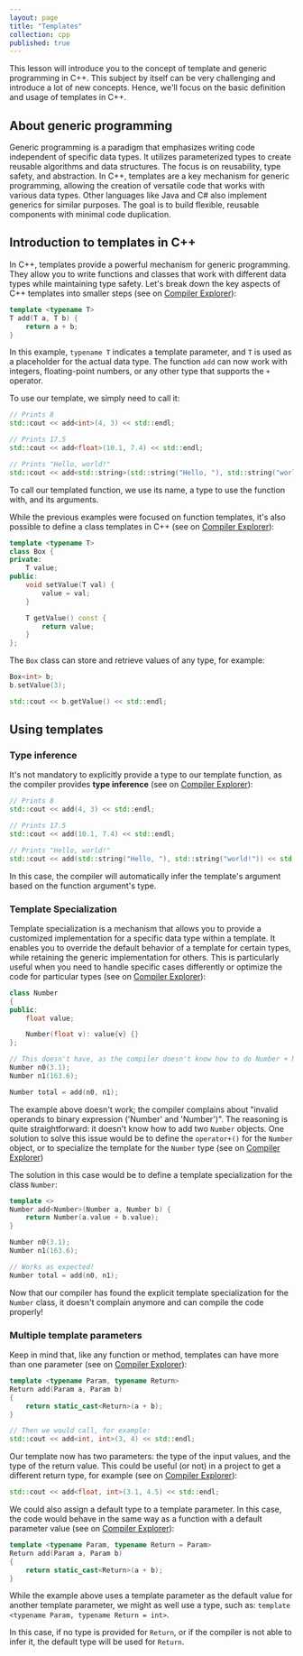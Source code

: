 ```yaml
---
layout: page
title: "Templates"
collection: cpp
published: true
---
```


This lesson will introduce you to the concept of template and generic programming in C++. This subject by itself can be very challenging and introduce a lot of new concepts. Hence, we'll focus on the basic definition and usage of templates in C++.

## About generic programming

Generic programming is a paradigm that emphasizes writing code independent of specific data types. It utilizes parameterized types to create reusable algorithms and data structures. The focus is on reusability, type safety, and abstraction. In C++, templates are a key mechanism for generic programming, allowing the creation of versatile code that works with various data types. Other languages like Java and C# also implement generics for similar purposes. The goal is to build flexible, reusable components with minimal code duplication.

## Introduction to templates in C++

In C++, templates provide a powerful mechanism for generic programming. They allow you to write functions and classes that work with different data types while maintaining type safety. Let's break down the key aspects of C++ templates into smaller steps (see on [Compiler Explorer][ce_template_intro]):

```cpp
template <typename T>
T add(T a, T b) {
    return a + b;
}
```

In this example, `typename T` indicates a template parameter, and `T` is used as a placeholder for the actual data type. The function `add` can now work with integers, floating-point numbers, or any other type that supports the `+` operator.

To use our template, we simply need to call it:
```cpp
// Prints 8
std::cout << add<int>(4, 3) << std::endl;

// Prints 17.5
std::cout << add<float>(10.1, 7.4) << std::endl;

// Prints "Hello, world!"
std::cout << add<std::string>(std::string("Hello, "), std::string("world!")) << std::endl;
```

To call our templated function, we use its name, a type to use the function with, and its arguments.

While the previous examples were focused on function templates, it's also possible to define a class templates in C++ (see on [Compiler Explorer][ce_class_template]):

```cpp
template <typename T>
class Box {
private:
    T value;
public:
    void setValue(T val) {
        value = val;
    }

    T getValue() const {
        return value;
    }
};
```

The `Box` class can store and retrieve values of any type, for example:

```cpp
Box<int> b;
b.setValue(3);

std::cout << b.getValue() << std::endl;
```

## Using templates

### Type inference

It's not mandatory to explicitly provide a type to our template function, as the compiler provides **type inference** (see on [Compiler Explorer][ce_type_inference]):

```cpp
// Prints 8
std::cout << add(4, 3) << std::endl;

// Prints 17.5
std::cout << add(10.1, 7.4) << std::endl;

// Prints "Hello, world!"
std::cout << add(std::string("Hello, "), std::string("world!")) << std::endl;
```

In this case, the compiler will automatically infer the template's argument based on the function argument's type.

### Template Specialization

Template specialization is a mechanism that allows you to provide a customized implementation for a specific data type within a template. It enables you to override the default behavior of a template for certain types, while retaining the generic implementation for others. This is particularly useful when you need to handle specific cases differently or optimize the code for particular types (see on [Compiler Explorer][ce_template_before_spe]):

```cpp
class Number
{
public:
    float value;

    Number(float v): value{v} {}
};

// This doesn't have, as the compiler doesn't know how to do Number + Number
Number n0(3.1);
Number n1(163.6);

Number total = add(n0, n1);
```

The example above doesn't work; the compiler complains about "invalid operands to binary expression ('Number' and 'Number')". The reasoning is quite straightforward: it doesn't know how to add two `Number` objects. One solution to solve this issue would be to define the `operator+()` for the `Number` object, or to specialize the template for the `Number` type (see on [Compiler Explorer][ce_template_after_spe])

The solution in this case would be to define a template specialization for the class `Number`:

```cpp
template <>
Number add<Number>(Number a, Number b) {
    return Number(a.value + b.value);
}

Number n0(3.1);
Number n1(163.6);

// Works as expected!
Number total = add(n0, n1);
```

Now that our compiler has found the explicit template specialization for the `Number` class, it doesn't complain anymore and can compile the code properly!

### Multiple template parameters

Keep in mind that, like any function or method, templates can have more than one parameter (see on [Compiler Explorer][ce_template_multi_param]):

```cpp
template <typename Param, typename Return>
Return add(Param a, Param b)
{
    return static_cast<Return>(a + b);
}

// Then we would call, for example:
std::cout << add<int, int>(3, 4) << std::endl;
```

Our template now has two parameters: the type of the input values, and the type of the return value. This could be useful (or not) in a project to get a different return type, for example (see on [Compiler Explorer][ce_diff_ret]):

```cpp
std::cout << add<float, int>(3.1, 4.5) << std::endl;
```

We could also assign a default type to a template parameter. In this case, the code would behave in the same way as a function with a default parameter value (see on [Compiler Explorer][ce_template_default]):

```cpp
template <typename Param, typename Return = Param>
Return add(Param a, Param b)
{
    return static_cast<Return>(a + b);
}
```

While the example above uses a template parameter as the default value for another template parameter, we might as well use a type, such as: `template <typename Param, typename Return = int>`.

In this case, if no type is provided for `Return`, or if the compiler is not able to infer it, the default type will be used for `Return`.


[ce_template_intro]: https://godbolt.org/#g:!((g:!((g:!((h:codeEditor,i:(filename:'1',fontScale:14,fontUsePx:'0',j:1,lang:c%2B%2B,selection:(endColumn:27,endLineNumber:14,positionColumn:27,positionLineNumber:14,selectionStartColumn:27,selectionStartLineNumber:14,startColumn:27,startLineNumber:14),source:'%23include+%3Ciostream%3E%0A%0Atemplate+%3Ctypename+T%3E%0AT+add(T+a,+T+b)+%7B%0A++++return+a+%2B+b%3B%0A%7D%0A%0Aint+main()%0A%7B%0A++++//+Prints+8%0A++++std::cout+%3C%3C+add%3Cint%3E(4,+3)+%3C%3C+std::endl%3B%0A%0A++++//+Prints+17.5%0A++++std::cout+%3C%3C+add%3Cfloat%3E(10.1,+7.4)+%3C%3C+std::endl%3B%0A%0A++++//+Prints+%22Hello,+world!!%22%0A++++std::cout+%3C%3C+add%3Cstd::string%3E(std::string(%22Hello,+%22),+std::string(%22world!!%22))+%3C%3C+std::endl%3B%0A%0A++++return+0%3B%0A%7D'),l:'5',n:'0',o:'C%2B%2B+source+%231',t:'0')),k:42.24883566200932,l:'4',n:'0',o:'',s:0,t:'0'),(g:!((h:compiler,i:(compiler:clang1701,filters:(b:'0',binary:'1',binaryObject:'1',commentOnly:'0',debugCalls:'1',demangle:'0',directives:'0',execute:'0',intel:'0',libraryCode:'0',trim:'1'),flagsViewOpen:'1',fontScale:14,fontUsePx:'0',j:1,lang:c%2B%2B,libs:!(),options:'-Wall+-Wextra+-Wshadow',overrides:!(),selection:(endColumn:1,endLineNumber:1,positionColumn:1,positionLineNumber:1,selectionStartColumn:1,selectionStartLineNumber:1,startColumn:1,startLineNumber:1),source:1),l:'5',n:'0',o:'+x86-64+clang+17.0.1+(Editor+%231)',t:'0')),k:24.417831004657355,l:'4',n:'0',o:'',s:0,t:'0'),(g:!((h:output,i:(compilerName:'x86-64+gcc+12.2',editorid:1,fontScale:14,fontUsePx:'0',j:1,wrap:'1'),l:'5',n:'0',o:'Output+of+x86-64+clang+17.0.1+(Compiler+%231)',t:'0')),k:33.33333333333333,l:'4',n:'0',o:'',s:0,t:'0')),l:'2',n:'0',o:'',t:'0')),version:4
[ce_type_inference]: https://godbolt.org/#g:!((g:!((g:!((h:codeEditor,i:(filename:'1',fontScale:14,fontUsePx:'0',j:1,lang:c%2B%2B,selection:(endColumn:15,endLineNumber:17,positionColumn:9,positionLineNumber:10,selectionStartColumn:15,selectionStartLineNumber:17,startColumn:9,startLineNumber:10),source:'%23include+%3Ciostream%3E%0A%0Atemplate+%3Ctypename+T%3E%0AT+add(T+a,+T+b)+%7B%0A++++return+a+%2B+b%3B%0A%7D%0A%0Aint+main()%0A%7B%0A++++//+Prints+8%0A++++std::cout+%3C%3C+add(4,+3)+%3C%3C+std::endl%3B%0A%0A++++//+Prints+17.5%0A++++std::cout+%3C%3C+add(10.1,+7.4)+%3C%3C+std::endl%3B%0A%0A++++//+Prints+%22Hello,+world!!%22%0A++++std::cout+%3C%3C+add(std::string(%22Hello,+%22),+std::string(%22world!!%22))+%3C%3C+std::endl%3B%0A%0A++++return+0%3B%0A%7D'),l:'5',n:'0',o:'C%2B%2B+source+%231',t:'0')),k:42.24883566200932,l:'4',n:'0',o:'',s:0,t:'0'),(g:!((h:compiler,i:(compiler:clang1701,filters:(b:'0',binary:'1',binaryObject:'1',commentOnly:'0',debugCalls:'1',demangle:'0',directives:'0',execute:'0',intel:'0',libraryCode:'0',trim:'1'),flagsViewOpen:'1',fontScale:14,fontUsePx:'0',j:1,lang:c%2B%2B,libs:!(),options:'-Wall+-Wextra+-Wshadow',overrides:!(),selection:(endColumn:1,endLineNumber:1,positionColumn:1,positionLineNumber:1,selectionStartColumn:1,selectionStartLineNumber:1,startColumn:1,startLineNumber:1),source:1),l:'5',n:'0',o:'+x86-64+clang+17.0.1+(Editor+%231)',t:'0')),k:24.417831004657355,l:'4',n:'0',o:'',s:0,t:'0'),(g:!((h:output,i:(compilerName:'x86-64+gcc+12.2',editorid:1,fontScale:14,fontUsePx:'0',j:1,wrap:'1'),l:'5',n:'0',o:'Output+of+x86-64+clang+17.0.1+(Compiler+%231)',t:'0')),k:33.33333333333333,l:'4',n:'0',o:'',s:0,t:'0')),l:'2',n:'0',o:'',t:'0')),version:4
[ce_class_template]: https://godbolt.org/#g:!((g:!((g:!((h:codeEditor,i:(filename:'1',fontScale:14,fontUsePx:'0',j:1,lang:c%2B%2B,selection:(endColumn:16,endLineNumber:19,positionColumn:16,positionLineNumber:19,selectionStartColumn:16,selectionStartLineNumber:19,startColumn:16,startLineNumber:19),source:'%23include+%3Ciostream%3E%0A%0Atemplate+%3Ctypename+T%3E%0Aclass+Box+%7B%0Aprivate:%0A++++T+value%3B%0Apublic:%0A++++void+setValue(T+val)+%7B%0A++++++++value+%3D+val%3B%0A++++%7D%0A%0A++++T+getValue()+const+%7B%0A++++++++return+value%3B%0A++++%7D%0A%7D%3B%0A%0Aint+main()%0A%7B%0A++++Box%3Cint%3E+b%3B%0A++++b.setValue(3)%3B%0A%0A++++std::cout+%3C%3C+b.getValue()+%3C%3C+std::endl%3B%0A%0A++++return+0%3B%0A%7D'),l:'5',n:'0',o:'C%2B%2B+source+%231',t:'0')),k:57.5515635395875,l:'4',n:'0',o:'',s:0,t:'0'),(g:!((h:compiler,i:(compiler:clang1701,filters:(b:'0',binary:'1',binaryObject:'1',commentOnly:'0',debugCalls:'1',demangle:'0',directives:'0',execute:'0',intel:'0',libraryCode:'0',trim:'1'),flagsViewOpen:'1',fontScale:14,fontUsePx:'0',j:1,lang:c%2B%2B,libs:!(),options:'-Wall+-Wextra+-Wshadow',overrides:!(),selection:(endColumn:1,endLineNumber:1,positionColumn:1,positionLineNumber:1,selectionStartColumn:1,selectionStartLineNumber:1,startColumn:1,startLineNumber:1),source:1),l:'5',n:'0',o:'+x86-64+clang+17.0.1+(Editor+%231)',t:'0')),k:9.115103127079172,l:'4',n:'0',o:'',s:0,t:'0'),(g:!((h:output,i:(compilerName:'x86-64+gcc+12.2',editorid:1,fontScale:14,fontUsePx:'0',j:1,wrap:'1'),l:'5',n:'0',o:'Output+of+x86-64+clang+17.0.1+(Compiler+%231)',t:'0')),k:33.33333333333333,l:'4',n:'0',o:'',s:0,t:'0')),l:'2',n:'0',o:'',t:'0')),version:4
[ce_template_before_spe]: https://godbolt.org/#g:!((g:!((g:!((h:codeEditor,i:(filename:'1',fontScale:14,fontUsePx:'0',j:1,lang:c%2B%2B,selection:(endColumn:23,endLineNumber:22,positionColumn:23,positionLineNumber:22,selectionStartColumn:23,selectionStartLineNumber:22,startColumn:23,startLineNumber:22),source:'%23include+%3Ciostream%3E%0A%0Atemplate+%3Ctypename+T%3E%0AT+add(T+a,+T+b)+%7B%0A++++return+a+%2B+b%3B%0A%7D%0A%0Aclass+Number%0A%7B%0Apublic:%0A++++float+value%3B%0A%0A++++Number(float+v):+value%7Bv%7D+%7B%7D%0A%7D%3B%0A%0Aint+main()%0A%7B%0A++++//+This+doesn!'t+have,+as+the+compiler+doesn!'t+know+how+to+do+Number+%2B+Number%0A++++Number+n0(3.1)%3B%0A++++Number+n1(163.6)%3B%0A%0A++++Number+total+%3D+add(n0,+n1)%3B%0A%0A++++return+0%3B%0A%7D'),l:'5',n:'0',o:'C%2B%2B+source+%231',t:'0')),k:57.5515635395875,l:'4',n:'0',o:'',s:0,t:'0'),(g:!((h:compiler,i:(compiler:clang1701,filters:(b:'0',binary:'1',binaryObject:'1',commentOnly:'0',debugCalls:'1',demangle:'0',directives:'0',execute:'0',intel:'0',libraryCode:'0',trim:'1'),flagsViewOpen:'1',fontScale:14,fontUsePx:'0',j:1,lang:c%2B%2B,libs:!(),options:'-Wall+-Wextra+-Wshadow',overrides:!(),selection:(endColumn:1,endLineNumber:1,positionColumn:1,positionLineNumber:1,selectionStartColumn:1,selectionStartLineNumber:1,startColumn:1,startLineNumber:1),source:1),l:'5',n:'0',o:'+x86-64+clang+17.0.1+(Editor+%231)',t:'0')),k:9.115103127079172,l:'4',n:'0',o:'',s:0,t:'0'),(g:!((h:output,i:(compilerName:'x86-64+gcc+12.2',editorid:1,fontScale:14,fontUsePx:'0',j:1,wrap:'1'),l:'5',n:'0',o:'Output+of+x86-64+clang+17.0.1+(Compiler+%231)',t:'0')),k:33.33333333333333,l:'4',n:'0',o:'',s:0,t:'0')),l:'2',n:'0',o:'',t:'0')),version:4
[ce_template_after_spe]: https://godbolt.org/#g:!((g:!((g:!((h:codeEditor,i:(filename:'1',fontScale:14,fontUsePx:'0',j:1,lang:c%2B%2B,selection:(endColumn:1,endLineNumber:20,positionColumn:1,positionLineNumber:16,selectionStartColumn:1,selectionStartLineNumber:20,startColumn:1,startLineNumber:16),source:'%23include+%3Ciostream%3E%0A%0Atemplate+%3Ctypename+T%3E%0AT+add(T+a,+T+b)+%7B%0A++++return+a+%2B+b%3B%0A%7D%0A%0Aclass+Number%0A%7B%0Apublic:%0A++++float+value%3B%0A%0A++++Number(float+v):+value%7Bv%7D+%7B%7D%0A%7D%3B%0A%0Atemplate+%3C%3E%0ANumber+add%3CNumber%3E(Number+a,+Number+b)+%7B%0A++++return+Number(a.value+%2B+b.value)%3B%0A%7D%0A%0Aint+main()%0A%7B%0A++++//+This+doesn!'t+have,+as+the+compiler+doesn!'t+know+how+to+do+Number+%2B+Number%0A++++Number+n0(3.1)%3B%0A++++Number+n1(163.6)%3B%0A%0A++++Number+total+%3D+add(n0,+n1)%3B%0A%0A++++return+0%3B%0A%7D'),l:'5',n:'0',o:'C%2B%2B+source+%231',t:'0')),k:57.5515635395875,l:'4',n:'0',o:'',s:0,t:'0'),(g:!((h:compiler,i:(compiler:clang1701,filters:(b:'0',binary:'1',binaryObject:'1',commentOnly:'0',debugCalls:'1',demangle:'0',directives:'0',execute:'0',intel:'0',libraryCode:'0',trim:'1'),flagsViewOpen:'1',fontScale:14,fontUsePx:'0',j:1,lang:c%2B%2B,libs:!(),options:'-Wall+-Wextra+-Wshadow',overrides:!(),selection:(endColumn:1,endLineNumber:1,positionColumn:1,positionLineNumber:1,selectionStartColumn:1,selectionStartLineNumber:1,startColumn:1,startLineNumber:1),source:1),l:'5',n:'0',o:'+x86-64+clang+17.0.1+(Editor+%231)',t:'0')),k:9.115103127079172,l:'4',n:'0',o:'',s:0,t:'0'),(g:!((h:output,i:(compilerName:'x86-64+gcc+12.2',editorid:1,fontScale:14,fontUsePx:'0',j:1,wrap:'1'),l:'5',n:'0',o:'Output+of+x86-64+clang+17.0.1+(Compiler+%231)',t:'0')),k:33.33333333333333,l:'4',n:'0',o:'',s:0,t:'0')),l:'2',n:'0',o:'',t:'0')),version:4
[ce_template_multi_param]: https://godbolt.org/#g:!((g:!((g:!((h:codeEditor,i:(filename:'1',fontScale:14,fontUsePx:'0',j:1,lang:c%2B%2B,selection:(endColumn:51,endLineNumber:11,positionColumn:5,positionLineNumber:11,selectionStartColumn:51,selectionStartLineNumber:11,startColumn:5,startLineNumber:11),source:'%23include+%3Ciostream%3E%0A%0Atemplate+%3Ctypename+Param,+typename+Return%3E%0AReturn+add(Param+a,+Param+b)%0A%7B%0A++++return+static_cast%3CReturn%3E(a+%2B+b)%3B%0A%7D%0A%0Aint+main()%0A%7B%0A++++std::cout+%3C%3C+add%3Cint,+int%3E(3,+4)+%3C%3C+std::endl%3B%0A%0A++++return+0%3B%0A%7D'),l:'5',n:'0',o:'C%2B%2B+source+%231',t:'0')),k:57.5515635395875,l:'4',n:'0',o:'',s:0,t:'0'),(g:!((h:compiler,i:(compiler:clang1701,filters:(b:'0',binary:'1',binaryObject:'1',commentOnly:'0',debugCalls:'1',demangle:'0',directives:'0',execute:'0',intel:'0',libraryCode:'0',trim:'1'),flagsViewOpen:'1',fontScale:14,fontUsePx:'0',j:1,lang:c%2B%2B,libs:!(),options:'-Wall+-Wextra+-Wshadow',overrides:!(),selection:(endColumn:1,endLineNumber:1,positionColumn:1,positionLineNumber:1,selectionStartColumn:1,selectionStartLineNumber:1,startColumn:1,startLineNumber:1),source:1),l:'5',n:'0',o:'+x86-64+clang+17.0.1+(Editor+%231)',t:'0')),k:9.115103127079172,l:'4',n:'0',o:'',s:0,t:'0'),(g:!((h:output,i:(compilerName:'x86-64+gcc+12.2',editorid:1,fontScale:14,fontUsePx:'0',j:1,wrap:'1'),l:'5',n:'0',o:'Output+of+x86-64+clang+17.0.1+(Compiler+%231)',t:'0')),k:33.33333333333333,l:'4',n:'0',o:'',s:0,t:'0')),l:'2',n:'0',o:'',t:'0')),version:4
[ce_diff_ret]: https://godbolt.org/#g:!((g:!((g:!((h:codeEditor,i:(filename:'1',fontScale:14,fontUsePx:'0',j:1,lang:c%2B%2B,selection:(endColumn:57,endLineNumber:11,positionColumn:57,positionLineNumber:11,selectionStartColumn:57,selectionStartLineNumber:11,startColumn:57,startLineNumber:11),source:'%23include+%3Ciostream%3E%0A%0Atemplate+%3Ctypename+Param,+typename+Return%3E%0AReturn+add(Param+a,+Param+b)%0A%7B%0A++++return+static_cast%3CReturn%3E(a+%2B+b)%3B%0A%7D%0A%0Aint+main()%0A%7B%0A++++std::cout+%3C%3C+add%3Cfloat,+int%3E(3.1,+4.5)+%3C%3C+std::endl%3B%0A%0A++++return+0%3B%0A%7D'),l:'5',n:'0',o:'C%2B%2B+source+%231',t:'0')),k:48.369926813040586,l:'4',n:'0',o:'',s:0,t:'0'),(g:!((h:compiler,i:(compiler:clang1701,filters:(b:'0',binary:'1',binaryObject:'1',commentOnly:'0',debugCalls:'1',demangle:'0',directives:'0',execute:'0',intel:'0',libraryCode:'0',trim:'1'),flagsViewOpen:'1',fontScale:14,fontUsePx:'0',j:1,lang:c%2B%2B,libs:!(),options:'-Wall+-Wextra+-Wshadow',overrides:!(),selection:(endColumn:1,endLineNumber:1,positionColumn:1,positionLineNumber:1,selectionStartColumn:1,selectionStartLineNumber:1,startColumn:1,startLineNumber:1),source:1),l:'5',n:'0',o:'+x86-64+clang+17.0.1+(Editor+%231)',t:'0')),k:21.984418260253683,l:'4',n:'0',o:'',s:0,t:'0'),(g:!((h:output,i:(compilerName:'x86-64+gcc+12.2',editorid:1,fontScale:14,fontUsePx:'0',j:1,wrap:'1'),l:'5',n:'0',o:'Output+of+x86-64+clang+17.0.1+(Compiler+%231)',t:'0')),k:29.64565492670573,l:'4',n:'0',o:'',s:0,t:'0')),l:'2',n:'0',o:'',t:'0')),version:4
[ce_template_default]: https://godbolt.org/#g:!((g:!((g:!((h:codeEditor,i:(filename:'1',fontScale:14,fontUsePx:'0',j:1,lang:c%2B%2B,selection:(endColumn:43,endLineNumber:3,positionColumn:43,positionLineNumber:3,selectionStartColumn:43,selectionStartLineNumber:3,startColumn:43,startLineNumber:3),source:'%23include+%3Ciostream%3E%0A%0Atemplate+%3Ctypename+Param,+typename+Return+%3D+Param%3E%0AReturn+add(Param+a,+Param+b)%0A%7B%0A++++return+static_cast%3CReturn%3E(a+%2B+b)%3B%0A%7D%0A%0Aint+main()%0A%7B%0A++++std::cout+%3C%3C+add%3Cfloat%3E(3.1,+4.5)+%3C%3C+std::endl%3B%0A%0A++++return+0%3B%0A%7D'),l:'5',n:'0',o:'C%2B%2B+source+%231',t:'0')),k:48.369926813040586,l:'4',n:'0',o:'',s:0,t:'0'),(g:!((h:compiler,i:(compiler:clang1701,filters:(b:'0',binary:'1',binaryObject:'1',commentOnly:'0',debugCalls:'1',demangle:'0',directives:'0',execute:'0',intel:'0',libraryCode:'0',trim:'1'),flagsViewOpen:'1',fontScale:14,fontUsePx:'0',j:1,lang:c%2B%2B,libs:!(),options:'-Wall+-Wextra+-Wshadow',overrides:!(),selection:(endColumn:1,endLineNumber:1,positionColumn:1,positionLineNumber:1,selectionStartColumn:1,selectionStartLineNumber:1,startColumn:1,startLineNumber:1),source:1),l:'5',n:'0',o:'+x86-64+clang+17.0.1+(Editor+%231)',t:'0')),k:21.984418260253683,l:'4',n:'0',o:'',s:0,t:'0'),(g:!((h:output,i:(compilerName:'x86-64+gcc+12.2',editorid:1,fontScale:14,fontUsePx:'0',j:1,wrap:'1'),l:'5',n:'0',o:'Output+of+x86-64+clang+17.0.1+(Compiler+%231)',t:'0')),k:29.64565492670573,l:'4',n:'0',o:'',s:0,t:'0')),l:'2',n:'0',o:'',t:'0')),version:4
